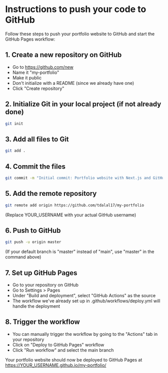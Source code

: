 # Instructions to push your code to GitHub

Follow these steps to push your portfolio website to GitHub and start the GitHub Pages workflow:

## 1. Create a new repository on GitHub
- Go to https://github.com/new
- Name it "my-portfolio"
- Make it public
- Don't initialize with a README (since we already have one)
- Click "Create repository"

## 2. Initialize Git in your local project (if not already done)
```bash
git init
```

## 3. Add all files to Git
```bash
git add .
```

## 4. Commit the files
```bash
git commit -m "Initial commit: Portfolio website with Next.js and GitHub Pages configuration"
```

## 5. Add the remote repository
```bash
git remote add origin https://github.com/tdalal17/my-portfolio
```
(Replace YOUR_USERNAME with your actual GitHub username)

## 6. Push to GitHub
```bash
git push -u origin master
```
(If your default branch is "master" instead of "main", use "master" in the command above)

## 7. Set up GitHub Pages
- Go to your repository on GitHub
- Go to Settings > Pages
- Under "Build and deployment", select "GitHub Actions" as the source
- The workflow we've already set up in .github/workflows/deploy.yml will handle the deployment

## 8. Trigger the workflow
- You can manually trigger the workflow by going to the "Actions" tab in your repository
- Click on "Deploy to GitHub Pages" workflow
- Click "Run workflow" and select the main branch

Your portfolio website should now be deployed to GitHub Pages at https://YOUR_USERNAME.github.io/my-portfolio/

